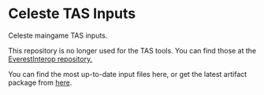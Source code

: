 # Celeste TAS Inputs
Celeste maingame TAS inputs.

This repository is no longer used for the TAS tools. You can find those at the [EverestInterop repository.](https://github.com/EverestAPI/CelesteTAS-EverestInterop)

You can find the most up-to-date input files here, or get the latest artifact package from [here](https://github.com/EuniverseCat/CelesteTAS/actions/workflows/LevelFiles.yaml).
